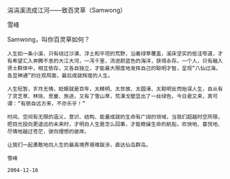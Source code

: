 涓涓溪流成江河——致百灵草（Samwong）

雪峰


Samwong，叫你百灵草如何？

    人生如一条小溪，只有绕过沙漠、浮土和平坦的荒野，沿着绿草覆盖，溪床坚实的低洼窄道，才有希望汇入奔腾不息的大江大河，一泻千里，流进蔚蓝色的海洋，获得永存。一个人，只有融入贤士群体中，相互依存，又各自独立，才能最大限度地发挥自己的聪明才智，呈现“八仙过海，各显神通”的壮观局面，最后成就辉煌的人生。

    人生短暂，岁月无情，眨眼就是百年，太精明、太世故、太圆滑、太聪明反而贻误人生，自从有了灵芝草、林珧、思童、旅途，又有了雪山草，荒漠戈壁显出了一丝绿色，今日君又来，真可谓：“有朋自远方来，不亦乐乎！”

    时间、空间有无限的涵义，意识、结构、能量成就的生命有广阔的领域，当我们超越时空所限，把目光投向更遥远的未来时，才明白人生是怎么回事，才能稳操生命的航船，欢快地、喜悦地、尽情地越过苍茫，驶向理想的彼岸。

    让我们一起勇敢地向人生的最高境界艰难跋涉，直达仙岛群岛。

    雪峰

    2004-12-16



